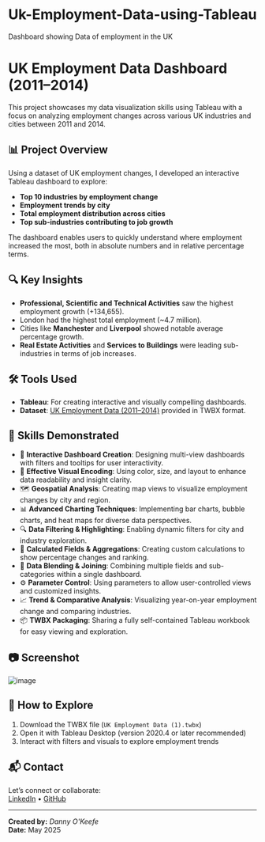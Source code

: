 # Uk-Employment-Data-using-Tableau
Dashboard showing Data of employment in the UK
# UK Employment Data Dashboard (2011–2014)

This project showcases my data visualization skills using Tableau with a focus on analyzing employment changes across various UK industries and cities between 2011 and 2014.

## 📊 Project Overview

Using a dataset of UK employment changes, I developed an interactive Tableau dashboard to explore:

- **Top 10 industries by employment change**
- **Employment trends by city**
- **Total employment distribution across cities**
- **Top sub-industries contributing to job growth**

The dashboard enables users to quickly understand where employment increased the most, both in absolute numbers and in relative percentage terms.

## 🔍 Key Insights

- **Professional, Scientific and Technical Activities** saw the highest employment growth (+134,655).
- London had the highest total employment (~4.7 million).
- Cities like **Manchester** and **Liverpool** showed notable average percentage growth.
- **Real Estate Activities** and **Services to Buildings** were leading sub-industries in terms of job increases.

## 🛠 Tools Used

- **Tableau**: For creating interactive and visually compelling dashboards.
- **Dataset**: [UK Employment Data (2011–2014)](./UK%20Employment%20Data%20(1).twbx) provided in TWBX format.

## 🧠 Skills Demonstrated

- 📌 **Interactive Dashboard Creation**: Designing multi-view dashboards with filters and tooltips for user interactivity.
- 🎨 **Effective Visual Encoding**: Using color, size, and layout to enhance data readability and insight clarity.
- 🗺 **Geospatial Analysis**: Creating map views to visualize employment changes by city and region.
- 📊 **Advanced Charting Techniques**: Implementing bar charts, bubble charts, and heat maps for diverse data perspectives.
- 🔍 **Data Filtering & Highlighting**: Enabling dynamic filters for city and industry exploration.
- 🧮 **Calculated Fields & Aggregations**: Creating custom calculations to show percentage changes and ranking.
- 🔄 **Data Blending & Joining**: Combining multiple fields and sub-categories within a single dashboard.
- ⚙️ **Parameter Control**: Using parameters to allow user-controlled views and customized insights.
- 📈 **Trend & Comparative Analysis**: Visualizing year-on-year employment change and comparing industries.
- 📦 **TWBX Packaging**: Sharing a fully self-contained Tableau workbook for easy viewing and exploration.

## 📷 Screenshot

![image](https://github.com/user-attachments/assets/b3172460-3575-4f12-b9bc-59ca8222eacf)


## 🚀 How to Explore

1. Download the TWBX file (`UK Employment Data (1).twbx`)
2. Open it with Tableau Desktop (version 2020.4 or later recommended)
3. Interact with filters and visuals to explore employment trends

## 📬 Contact

Let’s connect or collaborate:  
[LinkedIn](https://linkedin.com/in/dannyokeefedatatechnician) • [GitHub](https://github.com/dannyjokeefe)

---
**Created by:** *Danny O'Keefe*  
**Date:** May 2025
